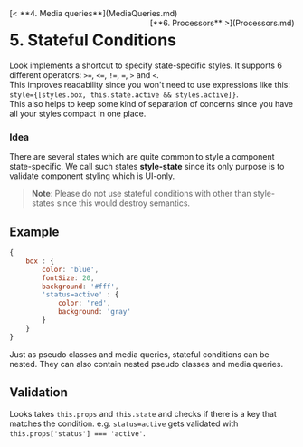 <div style="float:left">[< **4. Media queries**](MediaQueries.md)</div>
<div style="float:right">[**6. Processors** >](Processors.md)</div>

# 5. Stateful Conditions

Look implements a shortcut to specify state-specific styles. It supports 6 different operators: `>=`, `<=`, `!=`, `=`, `>` and `<`.<br>
This improves readability since you won't need to use expressions like this: `style={[styles.box, this.state.active && styles.active]}`. <br> 
This also helps to keep some kind of separation of concerns since you have all your styles compact in one place.

### Idea 
There are several states which are quite common to style a component state-specific. We call such states **style-state** since its only purpose is to validate component styling which is UI-only. 
> **Note**: Please do not use stateful conditions with other than style-states since this would destroy semantics.

## Example
```javascript
{
	box : {
		color: 'blue',
		fontSize: 20,
		background: '#fff',
		'status=active' : {
			color: 'red',
			background: 'gray'
		}
	}
}
```
Just as pseudo classes and media queries, stateful conditions can be nested. They can also contain nested pseudo classes and media queries.

## Validation
Looks takes `this.props` and `this.state` and checks if there is a key that matches the condition. e.g. `status=active` gets validated with `this.props['status'] === 'active'`.